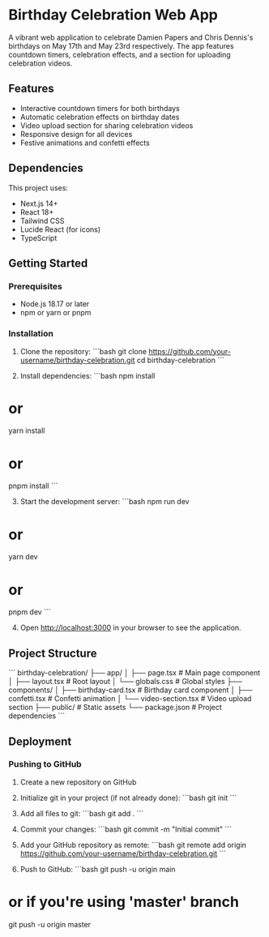 # Birthday Celebration Web App

A vibrant web application to celebrate Damien Papers and Chris Dennis's birthdays on May 17th and May 23rd respectively. The app features countdown timers, celebration effects, and a section for uploading celebration videos.

## Features

- Interactive countdown timers for both birthdays
- Automatic celebration effects on birthday dates
- Video upload section for sharing celebration videos
- Responsive design for all devices
- Festive animations and confetti effects

## Dependencies

This project uses:
- Next.js 14+
- React 18+
- Tailwind CSS
- Lucide React (for icons)
- TypeScript

## Getting Started

### Prerequisites

- Node.js 18.17 or later
- npm or yarn or pnpm

### Installation

1. Clone the repository:
\`\`\`bash
git clone https://github.com/your-username/birthday-celebration.git
cd birthday-celebration
\`\`\`

2. Install dependencies:
\`\`\`bash
npm install
# or
yarn install
# or
pnpm install
\`\`\`

3. Start the development server:
\`\`\`bash
npm run dev
# or
yarn dev
# or
pnpm dev
\`\`\`

4. Open [http://localhost:3000](http://localhost:3000) in your browser to see the application.

## Project Structure

\`\`\`
birthday-celebration/
├── app/
│   ├── page.tsx         # Main page component
│   ├── layout.tsx       # Root layout
│   └── globals.css      # Global styles
├── components/
│   ├── birthday-card.tsx # Birthday card component
│   ├── confetti.tsx     # Confetti animation
│   └── video-section.tsx # Video upload section
├── public/              # Static assets
└── package.json         # Project dependencies
\`\`\`

## Deployment

### Pushing to GitHub

1. Create a new repository on GitHub

2. Initialize git in your project (if not already done):
\`\`\`bash
git init
\`\`\`

3. Add all files to git:
\`\`\`bash
git add .
\`\`\`

4. Commit your changes:
\`\`\`bash
git commit -m "Initial commit"
\`\`\`

5. Add your GitHub repository as remote:
\`\`\`bash
git remote add origin https://github.com/your-username/birthday-celebration.git
\`\`\`

6. Push to GitHub:
\`\`\`bash
git push -u origin main
# or if you're using 'master' branch
git push -u origin master